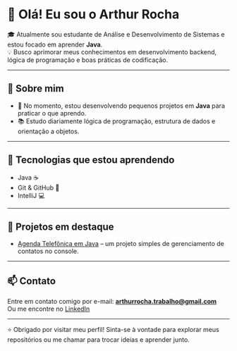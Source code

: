 # 👋 Olá! Eu sou o Arthur Rocha

🎓 Atualmente sou estudante de Análise e Desenvolvimento de Sistemas e estou focado em aprender **Java**.  
💡 Busco aprimorar meus conhecimentos em desenvolvimento backend, lógica de programação e boas práticas de codificação.

---

## 🚀 Sobre mim

- 🔭 No momento, estou desenvolvendo pequenos projetos em **Java** para praticar o que aprendo.
- 📚 Estudo diariamente lógica de programação, estrutura de dados e orientação a objetos.
  
---

## 🧰 Tecnologias que estou aprendendo

- Java ☕
- Git & GitHub 🔧
- IntelliJ 💻
  
---

## 📂 Projetos em destaque

- [Agenda Telefônica em Java](https://github.com/thisrocha/agenda-telefonica.git) – um projeto simples de gerenciamento de contatos no console.

---

## 📫 Contato

Entre em contato comigo por e-mail: **arthurrocha.trabalho@gmail.com**  
Ou me encontre no [LinkedIn](https://www.linkedin.com/in/arthurrocha-/) 

---

⭐ Obrigado por visitar meu perfil! Sinta-se à vontade para explorar meus repositórios ou me chamar para trocar ideias e aprender junto.
